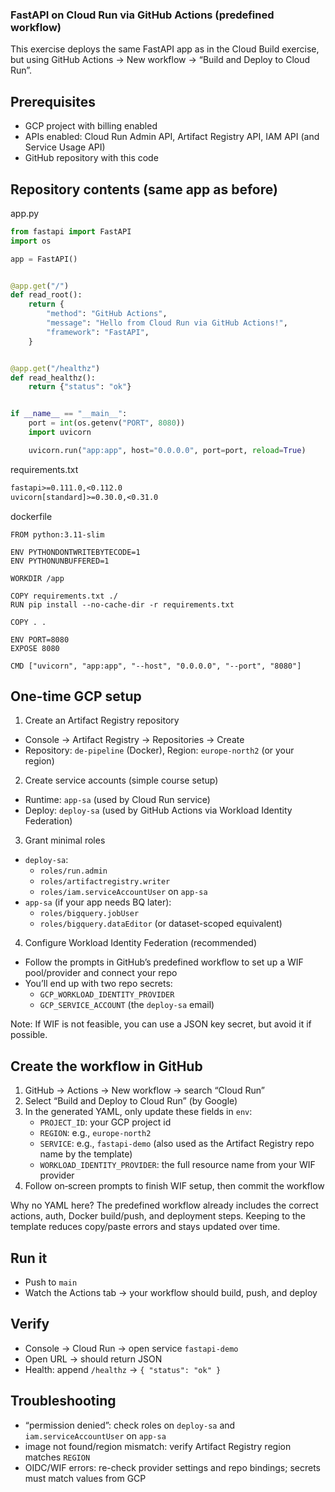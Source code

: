 ### FastAPI on Cloud Run via GitHub Actions (predefined workflow)

This exercise deploys the same FastAPI app as in the Cloud Build exercise, but using GitHub Actions → New workflow → “Build and Deploy to Cloud Run”.

## Prerequisites
- GCP project with billing enabled
- APIs enabled: Cloud Run Admin API, Artifact Registry API, IAM API (and Service Usage API)
- GitHub repository with this code

## Repository contents (same app as before)

app.py
```python
from fastapi import FastAPI
import os

app = FastAPI()


@app.get("/")
def read_root():
    return {
        "method": "GitHub Actions",
        "message": "Hello from Cloud Run via GitHub Actions!",
        "framework": "FastAPI",
    }


@app.get("/healthz")
def read_healthz():
    return {"status": "ok"}


if __name__ == "__main__":
    port = int(os.getenv("PORT", 8080))
    import uvicorn

    uvicorn.run("app:app", host="0.0.0.0", port=port, reload=True)
```

requirements.txt
```txt
fastapi>=0.111.0,<0.112.0
uvicorn[standard]>=0.30.0,<0.31.0
```

dockerfile
```docker
FROM python:3.11-slim

ENV PYTHONDONTWRITEBYTECODE=1
ENV PYTHONUNBUFFERED=1

WORKDIR /app

COPY requirements.txt ./
RUN pip install --no-cache-dir -r requirements.txt

COPY . .

ENV PORT=8080
EXPOSE 8080

CMD ["uvicorn", "app:app", "--host", "0.0.0.0", "--port", "8080"]
```

## One-time GCP setup
1) Create an Artifact Registry repository
- Console → Artifact Registry → Repositories → Create
- Repository: `de-pipeline` (Docker), Region: `europe-north2` (or your region)

2) Create service accounts (simple course setup)
- Runtime: `app-sa` (used by Cloud Run service)
- Deploy: `deploy-sa` (used by GitHub Actions via Workload Identity Federation)

3) Grant minimal roles
- `deploy-sa`:
  - `roles/run.admin`
  - `roles/artifactregistry.writer`
  - `roles/iam.serviceAccountUser` on `app-sa`
- `app-sa` (if your app needs BQ later):
  - `roles/bigquery.jobUser`
  - `roles/bigquery.dataEditor` (or dataset-scoped equivalent)

4) Configure Workload Identity Federation (recommended)
- Follow the prompts in GitHub’s predefined workflow to set up a WIF pool/provider and connect your repo
- You’ll end up with two repo secrets:
  - `GCP_WORKLOAD_IDENTITY_PROVIDER`
  - `GCP_SERVICE_ACCOUNT` (the `deploy-sa` email)

Note: If WIF is not feasible, you can use a JSON key secret, but avoid it if possible.

## Create the workflow in GitHub
1) GitHub → Actions → New workflow → search “Cloud Run”
2) Select “Build and Deploy to Cloud Run” (by Google)
3) In the generated YAML, only update these fields in `env`:
   - `PROJECT_ID`: your GCP project id
   - `REGION`: e.g., `europe-north2`
   - `SERVICE`: e.g., `fastapi-demo` (also used as the Artifact Registry repo name by the template)
   - `WORKLOAD_IDENTITY_PROVIDER`: the full resource name from your WIF provider
4) Follow on‑screen prompts to finish WIF setup, then commit the workflow

Why no YAML here? The predefined workflow already includes the correct actions, auth, Docker build/push, and deployment steps. Keeping to the template reduces copy/paste errors and stays updated over time.

## Run it
- Push to `main`
- Watch the Actions tab → your workflow should build, push, and deploy

## Verify
- Console → Cloud Run → open service `fastapi-demo`
- Open URL → should return JSON
- Health: append `/healthz` → `{ "status": "ok" }`

## Troubleshooting
- “permission denied”: check roles on `deploy-sa` and `iam.serviceAccountUser` on `app-sa`
- image not found/region mismatch: verify Artifact Registry region matches `REGION`
- OIDC/WIF errors: re-check provider settings and repo bindings; secrets must match values from GCP


